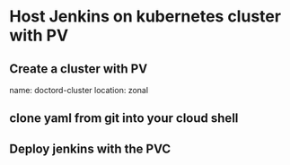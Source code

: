 # Host Jenkins on kubernetes cluster with PV

## Create a cluster with PV

name: doctord-cluster
location: zonal

## clone yaml from git into your cloud shell



## Deploy jenkins with the PVC

